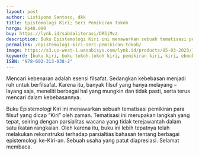 ```yaml
---
layout: post
author: Listiyono Santoso, dkk
title: Epistemologi Kiri; Seri Pemikiran Tokoh
harga: Rp40.000
buy: https://lynk.id/sabdaliterasi/OR5jMvz
description: Buku Epistemologi Kiri ini menawarkan sebuah tematisasi pemikiran para filsuf yang dicap KIRI oleh zaman.
permalink: /epistemologi-kiri-seri-pemikiran-tokoh/
image: https://s3.us-west-1.wasabisys.com/lynk.id/products/05-03-2023/1677979681664_5282506
keyword: [buku kiri, buku tokoh-tokoh kiri, pemikiran kiri, kiri, ebook kiri, buku kiri original murah]
ISBN: "978-602-313-038-2"
---
```

<p>Mencari kebenaran adalah esensi filsafat. Sedangkan kebebasan menjadi ruh untuk berfilsafat. Karena itu, banyak filsuf yang hanya melayang – layang saja, meneliti berbagai hal yang mungkin dan tidak pasti, serta terus mencari dalam kebebasannya.</p><p>Buku Epistemologi Kiri ini menawarkan sebuah tematisasi pemikiran para filsuf yang dicap “Kiri” oleh zaman. Tematisasi ini merupakan langkah yang tepat, seiring dengan parsialitas wacana yang tidak terejawantah dalam satu ikatan rangkaian. Oleh karena itu, buku ini lebih tepatnya telah melakukan rekonstruksi terhadap parsialtias bahasan tentang berbagai epistemologi ke-Kiri-an. Sebuah usaha yang patut diapresiasi. Selamat membaca.</p>
